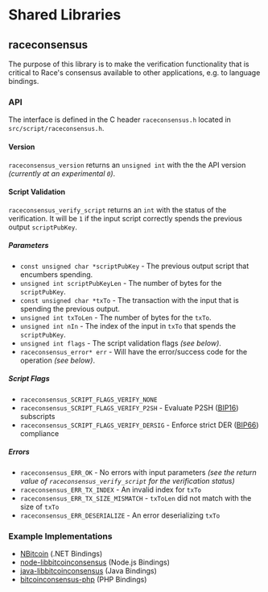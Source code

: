 Shared Libraries
================

## raceconsensus

The purpose of this library is to make the verification functionality that is critical to Race's consensus available to other applications, e.g. to language bindings.

### API

The interface is defined in the C header `raceconsensus.h` located in  `src/script/raceconsensus.h`.

#### Version

`raceconsensus_version` returns an `unsigned int` with the the API version *(currently at an experimental `0`)*.

#### Script Validation

`raceconsensus_verify_script` returns an `int` with the status of the verification. It will be `1` if the input script correctly spends the previous output `scriptPubKey`.

##### Parameters
- `const unsigned char *scriptPubKey` - The previous output script that encumbers spending.
- `unsigned int scriptPubKeyLen` - The number of bytes for the `scriptPubKey`.
- `const unsigned char *txTo` - The transaction with the input that is spending the previous output.
- `unsigned int txToLen` - The number of bytes for the `txTo`.
- `unsigned int nIn` - The index of the input in `txTo` that spends the `scriptPubKey`.
- `unsigned int flags` - The script validation flags *(see below)*.
- `raceconsensus_error* err` - Will have the error/success code for the operation *(see below)*.

##### Script Flags
- `raceconsensus_SCRIPT_FLAGS_VERIFY_NONE`
- `raceconsensus_SCRIPT_FLAGS_VERIFY_P2SH` - Evaluate P2SH ([BIP16](https://github.com/bitcoin/bips/blob/master/bip-0016.mediawiki)) subscripts
- `raceconsensus_SCRIPT_FLAGS_VERIFY_DERSIG` - Enforce strict DER ([BIP66](https://github.com/bitcoin/bips/blob/master/bip-0066.mediawiki)) compliance

##### Errors
- `raceconsensus_ERR_OK` - No errors with input parameters *(see the return value of `raceconsensus_verify_script` for the verification status)*
- `raceconsensus_ERR_TX_INDEX` - An invalid index for `txTo`
- `raceconsensus_ERR_TX_SIZE_MISMATCH` - `txToLen` did not match with the size of `txTo`
- `raceconsensus_ERR_DESERIALIZE` - An error deserializing `txTo`

### Example Implementations
- [NBitcoin](https://github.com/NicolasDorier/NBitcoin/blob/master/NBitcoin/Script.cs#L814) (.NET Bindings)
- [node-libbitcoinconsensus](https://github.com/bitpay/node-libbitcoinconsensus) (Node.js Bindings)
- [java-libbitcoinconsensus](https://github.com/dexX7/java-libbitcoinconsensus) (Java Bindings)
- [bitcoinconsensus-php](https://github.com/Bit-Wasp/bitcoinconsensus-php) (PHP Bindings)
